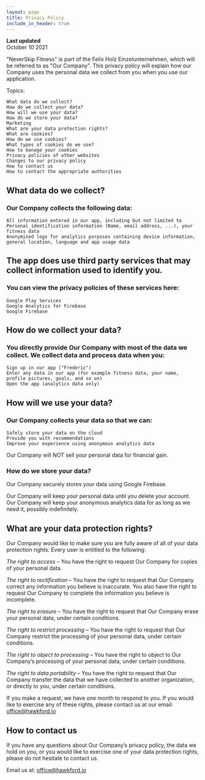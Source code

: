 ```yaml
---
layout: page
title: Privacy Policy
include_in_header: true
---
```


**Last updated**  
October 10 2021

"NeverSkip Fitness" is part of the Felix Holz Einzelunternehmen, which will be referred to as "Our Company". This privacy policy will explain how our Company uses the personal data we collect from you when you use our application.

Topics:

    What data do we collect?
    How do we collect your data?
    How will we use your data?
    How do we store your data?
    Marketing
    What are your data protection rights?
    What are cookies?
    How do we use cookies?
    What types of cookies do we use?
    How to manage your cookies
    Privacy policies of other websites
    Changes to our privacy policy
    How to contact us
    How to contact the appropriate authorities

## What data do we collect?
### Our Company collects the following data:

    All information entered in our app, including but not limited to Personal identification information (Name, email address, ...), your fitness data
    Anonymised logs for analytics purposes containing device information, general location, language and app usage data

## The app does use third party services that may collect information used to identify you.
### You can view the privacy policies of these services here:

    Google Play Services
    Google Analytics for Firebase
    Google Firebase

## How do we collect your data?
### You directly provide Our Company with most of the data we collect. We collect data and process data when you:

    Sign up in our app ("Frederic")
    Enter any data in our app (for example fitness data, your name, profile pictures, goals, and so on)
    Open the app (analytics data only)

## How will we use your data?
### Our Company collects your data so that we can:

    Safely store your data on the cloud
    Provide you with recommendations
    Improve your experience using anonymous analytics data

Our Company will NOT sell your personal data for financial gain.

### How do we store your data?
Our Company securely stores your data using Google Firebase.

Our Company will keep your personal data until you delete your account.
Our Company will keep your anonymous analytics data for as long as we need it, possibly indefinitely.

## What are your data protection rights?
Our Company would like to make sure you are fully aware of all of your data protection rights. Every user is entitled to the following:

*The right to access* – You have the right to request Our Company for copies of your personal data.

*The right to rectification* – You have the right to request that Our Company correct any information you believe is inaccurate. You also have the right to request Our Company to complete the information you believe is incomplete.

*The right to erasure* – You have the right to request that Our Company erase your personal data, under certain conditions.

*The right to restrict processing* – You have the right to request that Our Company restrict the processing of your personal data, under certain conditions.

*The right to object to processing* – You have the right to object to Our Company’s processing of your personal data, under certain conditions.

*The right to data portability* – You have the right to request that Our Company transfer the data that we have collected to another organization, or directly to you, under certain conditions.

If you make a request, we have one month to respond to you. If you would like to exercise any of these rights, 
please contact us at our email: office@hawkford.io

## How to contact us
If you have any questions about Our Company’s privacy policy, the data we hold on you, or you would like to exercise one of your data protection rights, please do not hesitate to contact us.

Email us at: office@hawkford.io